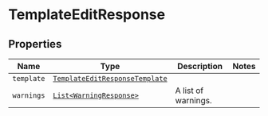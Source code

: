 

# TemplateEditResponse



## Properties

| Name | Type | Description | Notes |
|------------ | ------------- | ------------- | -------------|
| `template` | [```TemplateEditResponseTemplate```](TemplateEditResponseTemplate.md) |    |  |
| `warnings` | [```List<WarningResponse>```](WarningResponse.md) |  A list of warnings.  |  |



